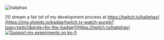 ![haliphax](https://pbs.twimg.com/profile_banners/458808076/1545597092/1500x500)

[![I stream a fair bit of my development process at https://twitch.tv/haliphax](https://img.shields.io/badge/twitch.tv-watch-purple?logo=twitch&style=for-the-badge)](https://twitch.tv/haliphax) [![Support my experiments on ko-fi](https://img.shields.io/badge/kofi-support-red?logo=ko-fi&style=for-the-badge)](https://ko-fi.com/haliphax)
